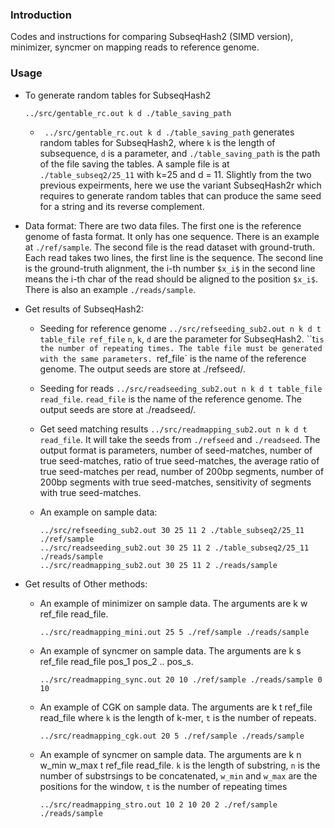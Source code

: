 ### Introduction
Codes and instructions for comparing SubseqHash2 (SIMD version), minimizer, syncmer on mapping reads to reference genome. 

### Usage
    
- To generate random tables for SubseqHash2
  ```
  ../src/gentable_rc.out k d ./table_saving_path
  ```
	 - ` ../src/gentable_rc.out k d ./table_saving_path` generates random tables for SubseqHash2, where `k` is the length of subsequence, `d` is a parameter, and `./table_saving_path` is the path of the file saving the tables. A sample file is at `./table_subseq2/25_11` with k=25 and d = 11. Slightly from the two previous expeirments, here we use the variant SubseqHash2r which requires to generate random tables that can produce the same seed for a string and its reverse complement.

- Data format:
  There are two data files. The first one is the reference genome of fasta format. It only has one sequence. There is an example at `./ref/sample`. 
The second file is the read dataset with ground-truth. Each read takes two lines, the first line is the sequence. 
The second line is the ground-truth alignment, the i-th number `$x_i$` in the second line means the i-th char of the read should be aligned to the position `$x_i$`. 
There is also an example `./reads/sample`.

- Get results of SubseqHash2:
  - Seeding for reference genome `../src/refseeding_sub2.out n k d t table_file ref_file`
    `n`, `k`, `d` are the parameter for SubseqHash2. ``t` is the number of repeating times. The table file must be generated with the same parameters. 
`ref_file` is the name of the reference genome. The output seeds are store at ./refseed/.

  - Seeding for reads `../src/readseeding_sub2.out n k d t table_file read_file`.
`read_file` is the name of the reference genome. The output seeds are store at ./readseed/.

  - Get seed matching results `../src/readmapping_sub2.out n k d t read_file`. It will take the seeds from `./refseed` and `./readseed`. The output format is parameters, 
number of seed-matches, number of true seed-matches, ratio of true seed-matches, the average ratio of true seed-matches per read, 
number of 200bp segments, number of 200bp segments with true seed-matches, sensitivity of segments with true seed-matches.

  - An example on sample data:
    ```
    ../src/refseeding_sub2.out 30 25 11 2 ./table_subseq2/25_11 ./ref/sample
    ../src/readseeding_sub2.out 30 25 11 2 ./table_subseq2/25_11 ./reads/sample
    ../src/readmapping_sub2.out 30 25 11 2 ./reads/sample
    ```

- Get results of Other methods:
  - An example of minimizer on sample data. The arguments are k w ref_file read_file.
      ```
      ../src/readmapping_mini.out 25 5 ./ref/sample ./reads/sample
      ```
  - An example of syncmer on sample data. The arguments are k s ref_file read_file pos_1 pos_2 .. pos_s.
      ```
      ../src/readmapping_sync.out 20 10 ./ref/sample ./reads/sample 0 10
      ```
  - An example of CGK on sample data. The arguments are k t ref_file read_file where `k` is the length of k-mer, `t` is the number of repeats.
      ```
      ../src/readmapping_cgk.out 20 5 ./ref/sample ./reads/sample
      ```
  - An example of syncmer on sample data. The arguments are k n w_min w_max t ref_file read_file. `k` is the length of substring, `n` is the number of substrsings to be concatenated,  `w_min` and  `w_max` are the positions for the window, `t` is the number of repeating times
      ```
      ../src/readmapping_stro.out 10 2 10 20 2 ./ref/sample ./reads/sample
      ```